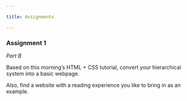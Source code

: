 ```yaml
---

title: Assignments

---
```


### Assignment 1

*Part B*

Based on this morning’s HTML + CSS tutorial, convert your hierarchical system into a basic webpage. 

Also, find a website with a reading experience you like to bring in as an example. 
